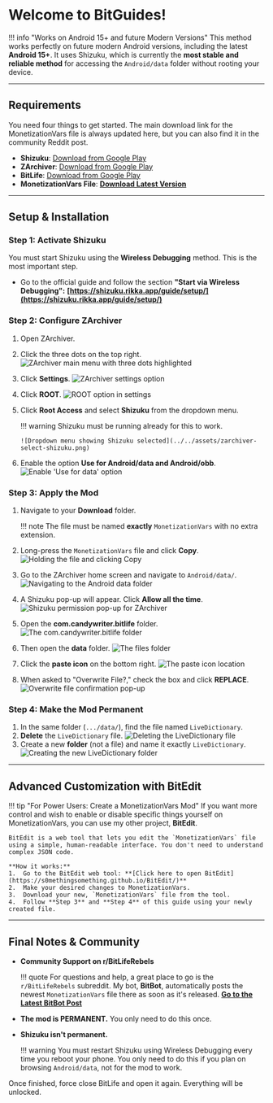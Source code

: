 # Welcome to BitGuides!

<!-- prettier-ignore-start -->
!!! info "Works on Android 15+ and future Modern Versions"
    This method works perfectly on future modern Android versions, including the latest **Android 15+**. It uses Shizuku, which is currently the **most stable and reliable method** for accessing the `Android/data` folder without rooting your device.
<!-- prettier-ignore-end -->

---

## Requirements

You need four things to get started. The main download link for the
MonetizationVars file is always updated here, but you can also find it in the
community Reddit post.

- **Shizuku**:
  [Download from Google Play](https://play.google.com/store/apps/details?id=moe.shizuku.privileged.api)
- **ZArchiver**:
  [Download from Google Play](https://play.google.com/store/apps/details?id=ru.zdevs.zarchiver)
- **BitLife**:
  [Download from Google Play](https://play.google.com/store/apps/details?id=com.candywriter.bitlife)
- **MonetizationVars File**: **[Download Latest Version](l_monetizationvars)**

---

## Setup & Installation

### Step 1: Activate Shizuku

You must start Shizuku using the **Wireless Debugging** method. This is the most
important step.

- Go to the official guide and follow the section **"Start via Wireless
  Debugging":**
  **[https://shizuku.rikka.app/guide/setup/](https://shizuku.rikka.app/guide/setup/)**

### Step 2: Configure ZArchiver

1.  Open ZArchiver.
2.  Click the three dots on the top right.
    ![ZArchiver main menu with three dots highlighted](../../assets/zarchiver-menu.png)
3.  Click **Settings**.
    ![ZArchiver settings option](../../assets/zarchiver-settings.png)
4.  Click **ROOT**.
    ![ROOT option in settings](../../assets/zarchiver-root-settings.png)
5.  Click **Root Access** and select **Shizuku** from the dropdown menu.

    <!-- prettier-ignore-start -->
    !!! warning
        Shizuku must be running already for this to work.

        ![Dropdown menu showing Shizuku selected](../../assets/zarchiver-select-shizuku.png)
    <!-- prettier-ignore-end -->

6.  Enable the option **Use for Android/data and Android/obb**.
    ![Enable 'Use for data' option](../../assets/zarchiver-enable-data-access.png)

### Step 3: Apply the Mod

1.  Navigate to your **Download** folder.

    <!-- prettier-ignore-start -->
    !!! note
        The file must be named **exactly** `MonetizationVars` with no extra
        extension.
    <!-- prettier-ignore-end -->

2.  Long-press the `MonetizationVars` file and click **Copy**.
    ![Holding the file and clicking Copy](../../assets/mod-copy-file.png)
3.  Go to the ZArchiver home screen and navigate to `Android/data/`.
    ![Navigating to the Android data folder](../../assets/mod-nav-android-data.png)
4.  A Shizuku pop-up will appear. Click **Allow all the time**.
    ![Shizuku permission pop-up for ZArchiver](../../assets/mod-shizuku-permission.png)
5.  Open the **com.candywriter.bitlife** folder.
    ![The com.candywriter.bitlife folder](../../assets/mod-bitlife-folder.png)
6.  Then open the **data** folder.
    ![The files folder](../../assets/mod-files-folder.png)
7.  Click the **paste icon** on the bottom right.
    ![The paste icon location](../../assets/mod-paste-icon.png)
8.  When asked to "Overwrite File?," check the box and click **REPLACE**.
    ![Overwrite file confirmation pop-up](../../assets/mod-overwrite-confirm.png)

### Step 4: Make the Mod Permanent

1.  In the same folder (`.../data/`), find the file named `LiveDictionary`.
2.  **Delete** the `LiveDictionary` file.
    ![Deleting the LiveDictionary file](../../assets/perm-delete-livedictionary.png)
3.  Create a new **folder** (not a file) and name it exactly `LiveDictionary`.
    ![Creating the new LiveDictionary folder](../../assets/perm-create-folder.png)

---

## Advanced Customization with BitEdit

<!-- prettier-ignore-start -->
!!! tip "For Power Users: Create a MonetizationVars Mod"
    If you want more control and wish to enable or disable specific things yourself on MonetizationVars, you can use my other project, **BitEdit**.

    BitEdit is a web tool that lets you edit the `MonetizationVars` file using a simple, human-readable interface. You don't need to understand complex JSON code.

    **How it works:**
    1.  Go to the BitEdit web tool: **[Click here to open BitEdit](https://s0methingsomething.github.io/BitEdit/)**
    2.  Make your desired changes to MonetizationVars.
    3.  Download your new, `MonetizationVars` file from the tool.
    4.  Follow **Step 3** and **Step 4** of this guide using your newly created file.
<!-- prettier-ignore-end -->

---

## Final Notes & Community

- **Community Support on r/BitLifeRebels**

    <!-- prettier-ignore-start -->
    !!! quote
        For questions and help, a great place to go is the `r/BitLifeRebels`
        subreddit. My bot, **BitBot**, automatically posts the newest
        `MonetizationVars` file there as soon as it's released.
        **[Go to the Latest BitBot Post](lreddit_post)**
    <!-- prettier-ignore-end -->

- **The mod is PERMANENT.** You only need to do this once.

- **Shizuku isn't permanent.**

    <!-- prettier-ignore-start -->
    !!! warning
        You must restart Shizuku using Wireless Debugging every time
        you reboot your phone. You only need to do this if you plan on browsing
        `Android/data`, not for the mod to work.
    <!-- prettier-ignore-end -->

Once finished, force close BitLife and open it again. Everything will be
unlocked.
